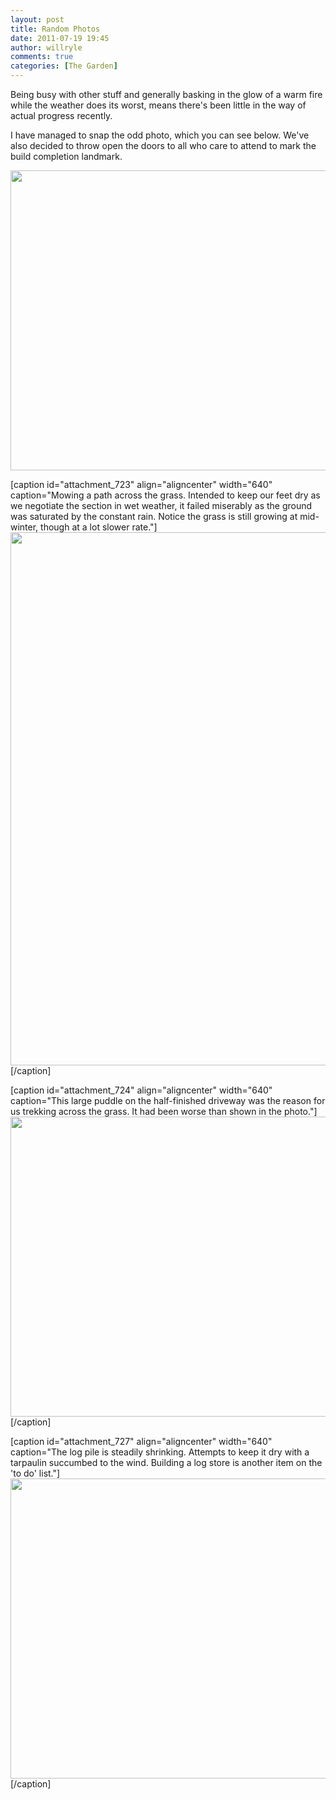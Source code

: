 ```yaml
---
layout: post
title: Random Photos
date: 2011-07-19 19:45
author: willryle
comments: true
categories: [The Garden]
---
```

Being busy with other stuff and generally basking in the glow of a warm fire while the weather does its worst, means there's been little in the way of actual progress recently.

<!--more-->I have managed to snap the odd photo, which you can see below. We've also decided to throw open the doors to all who care to attend to mark the build completion landmark.
<p style="text-align:center;"><a href="http://willryle.files.wordpress.com/2011/07/001.jpg" target="_blank"><img class="aligncenter size-full wp-image-722" title="001" src="http://willryle.files.wordpress.com/2011/07/001.jpg" alt="" width="640" height="480" /></a></p>


[caption id="attachment_723" align="aligncenter" width="640" caption="Mowing a path across the grass. Intended to keep our feet dry as we negotiate the section in wet weather, it failed miserably as the ground was saturated by the constant rain. Notice the grass is still growing at mid-winter, though at a lot slower rate."]<a href="http://willryle.files.wordpress.com/2011/07/005.jpg" target="_blank"><img class="size-full wp-image-723 " title="005" src="http://willryle.files.wordpress.com/2011/07/005.jpg" alt="" width="640" height="853" /></a>[/caption]

[caption id="attachment_724" align="aligncenter" width="640" caption="This large puddle on the half-finished driveway was the reason for us trekking across the grass. It had been worse than shown in the photo."]<a href="http://willryle.files.wordpress.com/2011/07/012.jpg" target="_blank"><img class="size-full wp-image-724 " title="012" src="http://willryle.files.wordpress.com/2011/07/012.jpg" alt="" width="640" height="480" /></a>[/caption]

[caption id="attachment_727" align="aligncenter" width="640" caption="The log pile is steadily shrinking. Attempts to keep it dry with a tarpaulin succumbed to the wind. Building a log store is another item on the &#039;to do&#039; list."]<a href="http://willryle.files.wordpress.com/2011/07/014.jpg" target="_blank"><img class="size-full wp-image-727 " title="014" src="http://willryle.files.wordpress.com/2011/07/014.jpg" alt="" width="640" height="480" /></a>[/caption]
<p style="text-align:center;"></p>
